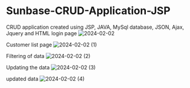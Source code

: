 # Sunbase-CRUD-Application-JSP
CRUD application created using JSP, JAVA, MySql database, JSON, Ajax, Jquery and HTML
login page
![2024-02-02](https://github.com/becca8090bpl/Sunbase-CRUD-Application-JSP/assets/56165194/7d9e5632-f2e1-4d13-abb6-951987ed2ef6)


Customer list page
![2024-02-02 (1)](https://github.com/becca8090bpl/Sunbase-CRUD-Application-JSP/assets/56165194/79db91e9-461e-46ed-9c21-507521da37bd)


Filtering of data
![2024-02-02 (2)](https://github.com/becca8090bpl/Sunbase-CRUD-Application-JSP/assets/56165194/b3fd2b9d-b6ed-43a5-83fa-0b76a82ed4f7)


Updating the data
![2024-02-02 (3)](https://github.com/becca8090bpl/Sunbase-CRUD-Application-JSP/assets/56165194/7d1db6fe-a301-4bd4-b8a4-fead9e7fe5d3)

updated data
![2024-02-02 (4)](https://github.com/becca8090bpl/Sunbase-CRUD-Application-JSP/assets/56165194/b61c9762-a03f-4fae-bc18-48358a3c9600)
